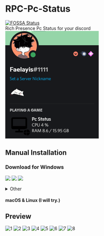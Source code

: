 # RPC-Pc-Status
[![FOSSA Status](https://app.fossa.com/api/projects/git%2Bgithub.com%2FFaelayis%2FRPC-Pc-Status.svg?type=small)](https://app.fossa.com/projects/git%2Bgithub.com%2FFaelayis%2FRPC-Pc-Status?ref=badge_small)
<br>
Rich Presence Pc Status for your discord<br>
![Previews](docs/img/Previews.gif)
## Manual Installation
### Download for Windows <br>
[![](https://img.shields.io/badge/Stable-success?logo=SemanticWeb&style=for-the-badge)](https://github.com/Faelayis/RPC-Pc-Status/raw/install/Release/RPC%20Pc%20Status%20Setup%20Stable.exe)
[![](https://img.shields.io/badge/Bate-green?logo=HackTheBox&style=for-the-badge)](https://github.com/Faelayis/RPC-Pc-Status/raw/install/Release/RPC%20Pc%20Status%20Setup%20Beta.exe)
[![](https://img.shields.io/badge/Alpha-important?logo=dev.to&style=for-the-badge)](https://github.com/Faelayis/RPC-Pc-Status/raw/install/Release/RPC%20Pc%20Status%20Setup%20Alpha.exe)
<br>
</a>
<details>
<summary>
  Other
</summary>

### 64 Bit
[![](https://img.shields.io/badge/Stable-success?logo=SemanticWeb&style=for-the-badge)](https://github.com/Faelayis/RPC-Pc-Status/raw/install/Release/RPC%20Pc%20Status%20Setup%20Stable%20x64.exe)
[![](https://img.shields.io/badge/Bate-green?logo=HackTheBox&style=for-the-badge)](https://github.com/Faelayis/RPC-Pc-Status/raw/install/Release/RPC%20Pc%20Status%20Setup%20Beta%20x64.exe)
[![](https://img.shields.io/badge/Alpha-important?logo=dev.to&style=for-the-badge)](https://github.com/Faelayis/RPC-Pc-Status/raw/install/Release/RPC%20Pc%20Status%20Setup%20Alpha%20ia32.exe)
### 32 Bit
[![](https://img.shields.io/badge/Stable-success?logo=SemanticWeb&style=for-the-badge)](https://github.com/Faelayis/RPC-Pc-Status/raw/install/Release/RPC%20Pc%20Status%20Setup%20Stable%20ia32.exe)
[![](https://img.shields.io/badge/Bate-green?logo=HackTheBox&style=for-the-badge)](https://github.com/Faelayis/RPC-Pc-Status/raw/install/Release/RPC%20Pc%20Status%20Setup%20Beta%20ia32.exe)
[![](https://img.shields.io/badge/Alpha-important?logo=dev.to&style=for-the-badge)](https://github.com/Faelayis/RPC-Pc-Status/raw/install/Release/RPC%20Pc%20Status%20Setup%20Alpha%20ia32.exe)

</details>

#### macOS & Linux (I will try.)<br>

## Preview
![1](https://user-images.githubusercontent.com/48393914/131361164-bc25d4f4-ad7c-4937-993c-be50672a41b1.png)
![2](https://user-images.githubusercontent.com/48393914/131361195-df3f66cf-a60d-458e-ae44-a2823e1aac38.png)
![3](https://user-images.githubusercontent.com/48393914/131361220-a9ccd1ca-83f0-4355-b7e0-d9ed3645b12f.png)
![4](https://user-images.githubusercontent.com/48393914/131361244-c63b4507-5b50-4a6a-947a-208e1fec6d70.png)
![5](https://user-images.githubusercontent.com/48393914/131361268-1a417302-db73-40aa-9a59-39ae21f6cfa6.png)
![6](https://user-images.githubusercontent.com/48393914/131361307-5d75c4f9-3748-4eb4-ac22-8fcb7d942946.png)
![7](https://user-images.githubusercontent.com/48393914/131361336-4c09d0d8-ea05-47bf-adbc-977bd8658285.png)
![8](https://user-images.githubusercontent.com/48393914/131361383-f63cfec7-23c4-4e8f-8ace-a3467183b62a.png)
